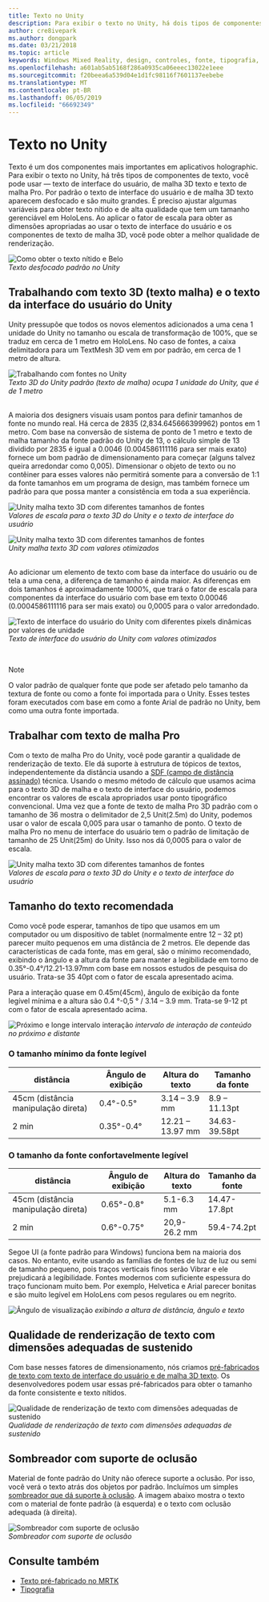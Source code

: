 ```yaml
---
title: Texto no Unity
description: Para exibir o texto no Unity, há dois tipos de componentes de texto, você pode usar — o texto de interface do usuário e o texto 3D de malha.
author: cre8ivepark
ms.author: dongpark
ms.date: 03/21/2018
ms.topic: article
keywords: Windows Mixed Reality, design, controles, fonte, tipografia, interface do usuário, experiência do usuário
ms.openlocfilehash: a601ab5ab5168f286a0935ca06eeec13022e1eee
ms.sourcegitcommit: f20beea6a539d04e1d1fc98116f7601137eebebe
ms.translationtype: MT
ms.contentlocale: pt-BR
ms.lasthandoff: 06/05/2019
ms.locfileid: "66692349"
---
```

# <a name="text-in-unity"></a>Texto no Unity

Texto é um dos componentes mais importantes em aplicativos holographic. Para exibir o texto no Unity, há três tipos de componentes de texto, você pode usar — texto de interface do usuário, de malha 3D texto e texto de malha Pro. Por padrão o texto de interface do usuário e de malha 3D texto aparecem desfocado e são muito grandes. É preciso ajustar algumas variáveis para obter texto nítido e de alta qualidade que tem um tamanho gerenciável em HoloLens. Ao aplicar o fator de escala para obter as dimensões apropriadas ao usar o texto de interface do usuário e os componentes de texto de malha 3D, você pode obter a melhor qualidade de renderização.

![Como obter o texto nítido e Belo](images/hug-text-02-640px.png)<br>
*Texto desfocado padrão no Unity*

## <a name="working-with-unitys-3d-texttext-mesh-and-ui-text"></a>Trabalhando com texto 3D (texto malha) e o texto da interface do usuário do Unity

Unity pressupõe que todos os novos elementos adicionados a uma cena 1 unidade do Unity no tamanho ou escala de transformação de 100%, que se traduz em cerca de 1 metro em HoloLens. No caso de fontes, a caixa delimitadora para um TextMesh 3D vem em por padrão, em cerca de 1 metro de altura.

![Trabalhando com fontes no Unity](images/640px-hug-text-03.png)<br>
*Texto 3D do Unity padrão (texto de malha) ocupa 1 unidade do Unity, que é de 1 metro*

<br>
A maioria dos designers visuais usam pontos para definir tamanhos de fonte no mundo real. Há cerca de 2835 (2,834.645666399962) pontos em 1 metro. Com base na conversão de sistema de ponto de 1 metro e texto de malha tamanho da fonte padrão do Unity de 13, o cálculo simple de 13 dividido por 2835 é igual a 0.0046 (0.004586111116 para ser mais exato) fornece um bom padrão de dimensionamento para começar (alguns talvez queira arredondar como 0,005). Dimensionar o objeto de texto ou no contêiner para esses valores não permitirá somente para a conversão de 1:1 da fonte tamanhos em um programa de design, mas também fornece um padrão para que possa manter a consistência em toda a sua experiência.

![Unity malha texto 3D com diferentes tamanhos de fontes](images/Text_In_Unity_Measurements1.png)<br>
*Valores de escala para o texto 3D do Unity e o texto de interface do usuário*

![Unity malha texto 3D com diferentes tamanhos de fontes](images/hug-text-05-1000px.png)<br>
*Unity malha texto 3D com valores otimizados*

<br>
Ao adicionar um elemento de texto com base da interface do usuário ou de tela a uma cena, a diferença de tamanho é ainda maior. As diferenças em dois tamanhos é aproximadamente 1000%, que trará o fator de escala para componentes da interface do usuário com base em texto 0.00046 (0.0004586111116 para ser mais exato) ou 0,0005 para o valor arredondado.

![Texto de interface do usuário do Unity com diferentes pixels dinâmicas por valores de unidade](images/hug-text-04-1000px.png)<br>
*Texto de interface do usuário do Unity com valores otimizados*

<br>

>[!NOTE]
>O valor padrão de qualquer fonte que pode ser afetado pelo tamanho da textura de fonte ou como a fonte foi importada para o Unity. Esses testes foram executados com base em como a fonte Arial de padrão no Unity, bem como uma outra fonte importada.

## <a name="working-with-text-mesh-pro"></a>Trabalhar com texto de malha Pro

Com o texto de malha Pro do Unity, você pode garantir a qualidade de renderização de texto. Ele dá suporte à estrutura de tópicos de textos, independentemente da distância usando a [SDF (campo de distância assinado)](https://steamcdn-a.akamaihd.net/apps/valve/2007/SIGGRAPH2007_AlphaTestedMagnification.pdf) técnica. Usando o mesmo método de cálculo que usamos acima para o texto 3D de malha e o texto de interface do usuário, podemos encontrar os valores de escala apropriados usar ponto tipográfico convencional. Uma vez que a fonte de texto de malha Pro 3D padrão com o tamanho de 36 mostra o delimitador de 2,5 Unit(2.5m) do Unity, podemos usar o valor de escala 0,005 para usar o tamanho de ponto. O texto de malha Pro no menu de interface do usuário tem o padrão de limitação de tamanho de 25 Unit(25m) do Unity. Isso nos dá 0,0005 para o valor de escala.

![Unity malha texto 3D com diferentes tamanhos de fontes](images/Text_In_Unity_Measurements2.png)<br>
*Valores de escala para o texto 3D do Unity e o texto de interface do usuário*

## <a name="recommended-text-size"></a>Tamanho do texto recomendada
Como você pode esperar, tamanhos de tipo que usamos em um computador ou um dispositivo de tablet (normalmente entre 12 – 32 pt) parecer muito pequenos em uma distância de 2 metros. Ele depende das características de cada fonte, mas em geral, são o mínimo recomendado, exibindo o ângulo e a altura da fonte para manter a legibilidade em torno de 0.35°-0.4°/12.21-13.97mm com base em nossos estudos de pesquisa do usuário. Trata-se 35 40pt com o fator de escala apresentado acima. 

Para a interação quase em 0.45m(45cm), ângulo de exibição da fonte legível mínima e a altura são 0.4 °-0,5 ° / 3.14 – 3.9 mm. Trata-se 9-12 pt com o fator de escala apresentado acima.

![Próximo e longe intervalo interação](images/typography-distance-1000px.jpg)
*intervalo de interação de conteúdo no próximo e distante*

### <a name="the-minimum-legible-font-size"></a>O tamanho mínimo da fonte legível
| distância | Ângulo de exibição | Altura do texto | Tamanho da fonte |
|---------|---------|---------|---------|
| 45cm (distância manipulação direta) | 0.4°-0.5° | 3.14 – 3.9 mm | 8.9 – 11.13pt |
| 2 min | 0.35°-0.4° | 12.21 – 13.97 mm | 34.63-39.58pt |


### <a name="the-comfortably-legible-font-size"></a>O tamanho da fonte confortavelmente legível
| distância | Ângulo de exibição | Altura do texto | Tamanho da fonte |
|---------|---------|---------|---------|
| 45cm (distância manipulação direta) | 0.65°-0.8° | 5.1-6.3 mm | 14.47-17.8pt |
| 2 min | 0.6°-0.75° | 20,9-26.2 mm | 59.4-74.2pt |

Segoe UI (a fonte padrão para Windows) funciona bem na maioria dos casos. No entanto, evite usando as famílias de fontes de luz de luz ou semi de tamanho pequeno, pois traços verticais finos serão Vibrar e ele prejudicará a legibilidade. Fontes modernos com suficiente espessura do traço funcionam muito bem. Por exemplo, Helvetica e Arial parecer bonitas e são muito legível em HoloLens com pesos regulares ou em negrito.


![Ângulo de visualização](images/Text_In_Unity_ViewingAngle.jpg)
*exibindo a altura de distância, ângulo e texto*

## <a name="sharp-text-rendering-quality-with-proper-dimension"></a>Qualidade de renderização de texto com dimensões adequadas de sustenido

Com base nesses fatores de dimensionamento, nós criamos [pré-fabricados de texto com texto de interface do usuário e de malha 3D texto](https://github.com/Microsoft/MixedRealityToolkit-Unity/tree/mrtk_release/Assets/MixedRealityToolkit.SDK/StandardAssets/Prefabs/Text). Os desenvolvedores podem usar essas pré-fabricados para obter o tamanho da fonte consistente e texto nítidos.

![Qualidade de renderização de texto com dimensões adequadas de sustenido](images/hug-text-06-1000px.png)<br>
*Qualidade de renderização de texto com dimensões adequadas de sustenido*

## <a name="shader-with-occlusion-support"></a>Sombreador com suporte de oclusão

Material de fonte padrão do Unity não oferece suporte a oclusão. Por isso, você verá o texto atrás dos objetos por padrão. Incluímos um simples [sombreador que dá suporte à oclusão](https://github.com/microsoft/MixedRealityToolkit-Unity/blob/mrtk_release/Assets/MixedRealityToolkit/StandardAssets/Shaders/Text3DShader.shader). A imagem abaixo mostra o texto com o material de fonte padrão (à esquerda) e o texto com oclusão adequada (à direita).

![Sombreador com suporte de oclusão](images/hug-text-07-1000px.png)<br>
*Sombreador com suporte de oclusão*


## <a name="see-also"></a>Consulte também
* [Texto pré-fabricado no MRTK](https://github.com/Microsoft/MixedRealityToolkit-Unity/tree/mrtk_release/Assets/MixedRealityToolkit.SDK/StandardAssets/Prefabs/Text)
* [Tipografia](typography.md)

 
